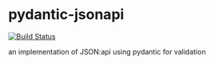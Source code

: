 # pydantic-jsonapi
[![Build Status](https://travis-ci.org/DeanWay/pydantic-jsonapi.svg?branch=master)](https://travis-ci.org/DeanWay/pydantic-jsonapi)


an implementation of JSON:api using pydantic for validation
